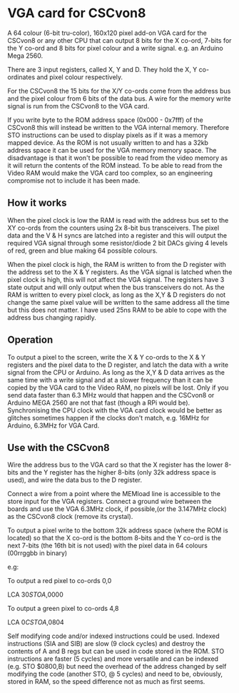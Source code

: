 # VGA card for CSCvon8

A 64 colour (6-bit tru-color), 160x120 pixel add-on VGA card for the CSCvon8
or any other CPU that can output 8 bits for the X co-ord, 7-bits for
the Y co-ord and 8 bits for pixel colour and a write signal.
e.g. an Arduino Mega 2560.

There are 3 input registers, called X, Y and D. They hold the X, Y 
co-ordinates and pixel colour respectively.

For the CSCvon8 the 15 bits for the X/Y co-ords come from the address
bus and the pixel colour from 6 bits of the data bus. A wire for the
memory write signal is run from the CSCvon8 to the VGA card.

If you write byte to the ROM address space (0x000 - 0x7fff) of the CSCvon8 this will
instead be written to the VGA internal memory. Therefore STO instructions
can be used to display pixels as if it was a memory mapped device.
As the ROM is not usually written to and has a 32kb address space it can
be used for the VGA memory memory space. The disadvantage is that it
won't be possible to read from the video memory as it will return the
contents of the ROM instead. To be able to read from the Video RAM would
make the VGA card too complex, so an engineering compromise not to include
it has been made.

## How it works

When the pixel clock is low the RAM is read with the address bus set
to the XY co-ords from the counters using 2x 8-bit bus transceivers.
The pixel data and the V & H syncs are latched into a register and
this will output the required VGA signal through some resistor/diode
2 bit DACs giving 4 levels of red, green and blue making 64 possible colours.

When the pixel clock is high, the RAM is written to from the D register
with the address set to the X & Y registers. As the VGA signal is
latched when the pixel clock is high, this will not affect the
VGA signal. The registers have 3 state output and will only output when
the bus transceivers do not. As the RAM is written to every pixel clock,
as long as the X,Y & D registers do not change the same pixel value
will be written to the same address all the time but this does not
matter. I have used 25ns RAM to be able to cope with the address bus
changing rapidly.

## Operation

To output a pixel to the screen, write the X & Y co-ords to the X & Y
registers and the pixel data to the D register, and latch the data
with a write signal from the CPU or Arduino. As long as the X,Y & D
data arrives as the same time with a write signal and at a slower
frequency than it can be copied by the VGA card to the Video RAM,
no pixels will be lost. Only if you send data faster than 6.3 MHz would
that happen and the CSCvon8 or Arduino MEGA 2560 are not that fast
(though a RPi would be). Synchronising the CPU clock with the VGA card
clock would be better as glitches sometimes happen if the clocks don't
match, e.g. 16MHz for Arduino, 6.3MHz for VGA Card.

## Use with the CSCvon8

Wire the address bus to the VGA card so that the X register has the
lower 8-bits and the Y register has the higher 8-bits (only 32k address
space is used), and wire the data bus to the D register.

Connect a wire from a point where the MEMload line is accessible to the
store input for the VGA registers. Connect a ground wire between the
boards and use the VGA 6.3MHz clock, if possible,(or the 3.147MHz clock)
as the CSCvon8 clock (remove its crystal).

To output a pixel write to the bottom 32k address space (where the ROM
is located) so that the X co-ord is the bottom 8-bits and the Y co-ord
is the next 7-bits (the 16th bit is not used) with the pixel data in
64 colours (00rrggbb in binary)

e.g:

To output a red pixel to co-ords 0,0

LCA $30
STO A,$0000

To output a green pixel to co-ords 4,8

LCA $0C
STO A,$0804

Self modifying code and/or indexed instructions could be used.
Indexed instructions (SIA and SIB) are slow (9 clock cycles) and destroy
the contents of A and B regs but can be used in code stored in the ROM.
STO instructions are faster (5 cycles) and  more versatile and can be
indexed (e.g. STO $0800,B) but need the overhead of the address changed
by self modifying the code (another STO, @ 5 cycles) and need to be,
obviously, stored in RAM, so the speed difference not as much as first
seems.
